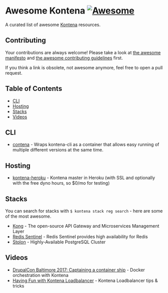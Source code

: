 # Awesome Kontena [![Awesome](https://cdn.rawgit.com/sindresorhus/awesome/d7305f38d29fed78fa85652e3a63e154dd8e8829/media/badge.svg)](https://github.com/sindresorhus/awesome)

A curated list of awesome [Kontena](http://www.kontena.io/) resources.

## Contributing

Your contributions are always welcome! Please take a look at [the awesome manifesto](https://github.com/sindresorhus/awesome/blob/master/awesome.md)
and [the awesome contributing guidelines](https://github.com/sindresorhus/awesome/blob/master/contributing.md) first.

If you think a link is obsolete, not awesome anymore, feel free to open a pull request.

## Table of Contents

- [CLI](#cli)
- [Hosting](#hosting)
- [Stacks](#stacks)
- [Videos](#videos)

## CLI

- [contena](https://github.com/matti/contena) - Wraps kontena-cli as a container that allows easy running of multiple different versions at the same time.

## Hosting

- [kontena-heroku](https://github.com/matti/kontena-heroku) - Kontena master in Heroku (with SSL and optionally with the free dyno hours, so $0/mo for testing)

## Stacks

You can search for stacks with `$ kontena stack reg search` - here are some of the most awesome.

- [Kong](https://github.com/kontena/kontena-stacks/tree/master/kong) - The open-source API Gateway and Microservices Management Layer
- [Redis Sentinel](https://github.com/kontena/kontena-stacks/tree/master/redis-sentinel) - Redis Sentinel provides high availability for Redis
- [Stolon](https://github.com/kontena/kontena-stacks/tree/master/stolon) - Highly-Available PostgreSQL Cluster

## Videos

- [DrupalCon Baltimore 2017: Captaining a container ship](https://www.youtube.com/watch?v=B6O04boY3js) - Docker orchestration with Kontena
- [Having Fun with Kontena Loadbalancer](https://www.youtube.com/watch?v=GpnIMWFkRMo) - Kontena Loadbalancer tips & tricks
